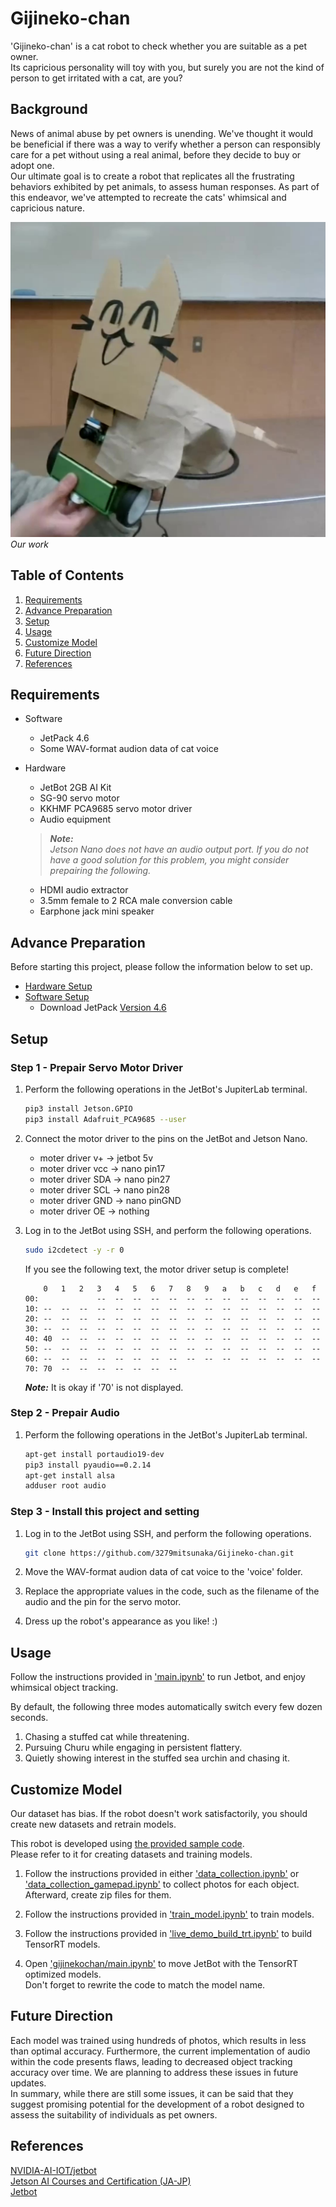 # Gijineko-chan

'Gijineko-chan' is a cat robot to check whether you are suitable as a pet owner.<br>
Its capricious personality will toy with you, but surely you are not the kind of person to get irritated with a cat, are you?

## Background

News of animal abuse by pet owners is unending. We've thought it would be beneficial if there was a way to verify whether a person can responsibly care for a pet without using a real animal, before they decide to buy or adopt one.<br>
Our ultimate goal is to create a robot that replicates all the frustrating behaviors exhibited by pet animals, to assess human responses. As part of this endeavor, we've attempted to recreate the cats' whimsical and capricious nature.

![](img/Gijineko-chan.jpg)
*Our work*

## Table of Contents

1. [Requirements](#Requirements)
2. [Advance Preparation](#Advance-Preparation)
3. [Setup](#Setup)
4. [Usage](#Usage)
5. [Customize Model](#Customize-Model)
6. [Future Direction](#Future-Direction)
7. [References](#References)

## Requirements

* Software
  * JetPack 4.6
  * Some WAV-format audion data of cat voice

* Hardware
  * JetBot 2GB AI Kit
  * SG-90 servo motor
  * KKHMF PCA9685 servo motor driver
  * Audio equipment
  > ***Note:***<br>
      *Jetson Nano does not have an audio output port.
      If you do not have a good solution for this problem, you might consider prepairing the following.*
    * HDMI audio extractor
    * 3.5mm female to 2 RCA male conversion cable
    * Earphone jack mini speaker

## Advance Preparation

Before starting this project, please follow the information below to set up.

* [Hardware Setup](https://jetbot.org/master/hardware_setup.html)
* [Software Setup](https://jetbot.org/master/software_setup/sd_card.html)
  * Download JetPack [Version 4.6](https://developer.nvidia.com/jetpack-sdk-464)

## Setup
### Step 1 - Prepair Servo Motor Driver

1. Perform the following operations in the JetBot's JupiterLab terminal.

    ```bash
    pip3 install Jetson.GPIO
    pip3 install Adafruit_PCA9685 --user
    ```

2. Connect the motor driver to the pins on the JetBot and Jetson Nano.

    * moter driver v+ -> jetbot 5v
    * moter driver vcc -> nano pin17
    * moter driver SDA -> nano pin27
    * moter driver SCL -> nano pin28
    * moter driver GND -> nano pinGND
    * moter driver OE -> nothing

3. Log in to the JetBot using SSH, and perform the following operations.

    ```bash
    sudo i2cdetect -y -r 0
    ```

    If you see the following text, the motor driver setup is complete!

    ```
        0   1   2   3   4   5   6   7   8   9   a   b   c   d   e   f
    00:             --  --  --  --  --  --  --  --  --  --  --  --  --
    10: --  --  --  --  --  --  --  --  --  --  --  --  --  --  --  --
    20: --  --  --  --  --  --  --  --  --  --  --  --  --  --  --  --
    30: --  --  --  --  --  --  --  --  --  --  --  --  --  --  --  --
    40: 40  --  --  --  --  --  --  --  --  --  --  --  --  --  --  --
    50: --  --  --  --  --  --  --  --  --  --  --  --  --  --  --  --
    60: --  --  --  --  --  --  --  --  --  --  --  --  --  --  --  --
    70: 70  --  --  --  --  --  --  --
    ```
    ***Note:*** It is okay if '70' is not displayed.

### Step 2 - Prepair Audio

1. Perform the following operations in the JetBot's JupiterLab terminal.

    ```bash
    apt-get install portaudio19-dev
    pip3 install pyaudio==0.2.14
    apt-get install alsa
    adduser root audio
    ```

### Step 3 - Install this project and setting

1. Log in to the JetBot using SSH, and perform the following operations.

    ```bash
    git clone https://github.com/3279mitsunaka/Gijineko-chan.git
    ```

2. Move the WAV-format audion data of cat voice to the 'voice' folder.

3. Replace the appropriate values in the code, such as the filename of the audio and the pin for the servo motor.

4. Dress up the robot's appearance as you like! :)


## Usage

Follow the instructions provided in ['main.ipynb'](main.ipynb) to run Jetbot, and enjoy whimsical object tracking.

By default, the following three modes automatically switch every few dozen seconds.
1. Chasing a stuffed cat while threatening.
2. Pursuing Churu while engaging in persistent flattery.
3. Quietly showing interest in the stuffed sea urchin and chasing it.

## Customize Model
Our dataset has bias. If the robot doesn't work satisfactorily, you should create new datasets and retrain models.

This robot is developed using [the provided sample code](https://github.com/NVIDIA-AI-IOT/jetbot/tree/master/notebooks/road_following).<br>
Please refer to it for creating datasets and training models.

1. Follow the instructions provided in either ['data_collection.ipynb'](https://github.com/NVIDIA-AI-IOT/jetbot/blob/master/notebooks/road_following/data_collection.ipynb) or ['data_collection_gamepad.ipynb'](https://github.com/NVIDIA-AI-IOT/jetbot/blob/master/notebooks/road_following/data_collection_gamepad.ipynb) to collect photos for each object.<br>
Afterward, create zip files for them.

2. Follow the instructions provided in ['train_model.ipynb'](https://github.com/NVIDIA-AI-IOT/jetbot/blob/master/notebooks/road_following/train_model.ipynb) to train models.

3. Follow the instructions provided in ['live_demo_build_trt.ipynb'](https://github.com/NVIDIA-AI-IOT/jetbot/blob/master/notebooks/road_following/live_demo_build_trt.ipynb) to build TensorRT models.

4. Open ['gijinekochan/main.ipynb'](main.ipynb) to move JetBot with the TensorRT optimized models.<br>
Don't forget to rewrite the code to match the model name.

## Future Direction
Each model was trained using hundreds of photos, which results in less than optimal accuracy. Furthermore, the current implementation of audio within the code presents flaws, leading to decreased object tracking accuracy over time. We are planning to address these issues in future updates.<br>
In summary, while there are still some issues, it can be said that they suggest promising potential for the development of a robot designed to assess the suitability of individuals as pet owners.

## References
[NVIDIA-AI-IOT/jetbot](https://github.com/NVIDIA-AI-IOT/jetbot)<br>
[Jetson AI Courses and Certification (JA-JP)](https://developer.nvidia.com/ja-jp/embedded/learn/jetson-ai-certification-programs)<br>
[Jetbot](https://jetbot.org/master/index.html)<br>
